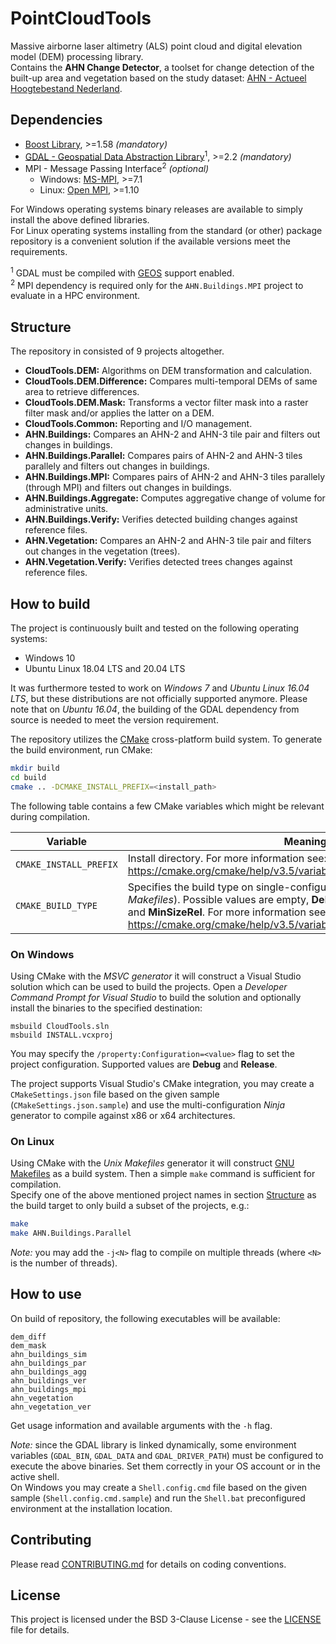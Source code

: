 PointCloudTools
============

Massive airborne laser altimetry (ALS) point cloud and digital elevation model (DEM) processing library.  
Contains the **AHN Change Detector**, a toolset for change detection of the built-up area and vegetation based on the study dataset: [AHN - Actueel Hoogtebestand Nederland](http://www.ahn.nl/).


Dependencies
------------
- [Boost Library](https://www.boost.org/), >=1.58 *(mandatory)*
- [GDAL - Geospatial Data Abstraction Library](http://www.gdal.org/)<sup>1</sup>, >=2.2 *(mandatory)*
- MPI - Message Passing Interface<sup>2</sup> *(optional)*
  - Windows: [MS-MPI](https://msdn.microsoft.com/en-us/library/bb524831), >=7.1
  - Linux: [Open MPI](https://www.open-mpi.org/), >=1.10

For Windows operating systems binary releases are available to simply install the above defined libraries.  
For Linux operating systems installing from the standard (or other) package repository is a convenient solution if the available versions meet the requirements.

<sup>1</sup> GDAL must be compiled with [GEOS](https://trac.osgeo.org/geos/) support enabled.  
<sup>2</sup> MPI dependency is required only for the `AHN.Buildings.MPI` project to evaluate in a HPC environment.


Structure
------------

The repository in consisted of 9 projects altogether.
- **CloudTools.DEM:** Algorithms on DEM transformation and calculation.
- **CloudTools.DEM.Difference:** Compares multi-temporal DEMs of same area to retrieve differences.
- **CloudTools.DEM.Mask:** Transforms a vector filter mask into a raster filter mask and/or applies the latter on a DEM.
- **CloudTools.Common:** Reporting and I/O management.
- **AHN.Buildings:** Compares an AHN-2 and AHN-3 tile pair and filters out changes in buildings.
- **AHN.Buildings.Parallel:** Compares pairs of AHN-2 and AHN-3 tiles parallely and filters out changes in buildings.
- **AHN.Buildings.MPI:** Compares pairs of AHN-2 and AHN-3 tiles parallely (through MPI) and filters out changes in buildings.
- **AHN.Buildings.Aggregate:** Computes aggregative change of volume for administrative units.
- **AHN.Buildings.Verify:** Verifies detected building changes against reference files.
- **AHN.Vegetation:** Compares an AHN-2 and AHN-3 tile pair and filters out changes in the vegetation (trees).
- **AHN.Vegetation.Verify:** Verifies detected trees changes against reference files.


How to build
------------

The project is continuously built and tested on the following operating systems:
- Windows 10
- Ubuntu Linux 18.04 LTS and 20.04 LTS

It was furthermore tested to work on *Windows 7* and *Ubuntu Linux 16.04 LTS*, but these distributions are not officially supported anymore.
Please note that on *Ubuntu 16.04*, the building of the GDAL dependency from source is needed to meet the version requirement.

The repository utilizes the [CMake](https://cmake.org/) cross-platform build system. To generate the build environment, run CMake:
```bash
mkdir build
cd build
cmake .. -DCMAKE_INSTALL_PREFIX=<install_path>
```

The following table contains a few CMake variables which might be relevant
during compilation.

| Variable | Meaning |
| -------- | ------- |
| `CMAKE_INSTALL_PREFIX` | Install directory. For more information see: https://cmake.org/cmake/help/v3.5/variable/CMAKE_INSTALL_PREFIX.html |
| `CMAKE_BUILD_TYPE` | Specifies the build type on single-configuration generators (e.g. *Unix Makefiles*). Possible values are empty, **Debug**, **Release**, **RelWithDebInfo** and **MinSizeRel**. For more information see: https://cmake.org/cmake/help/v3.5/variable/CMAKE_BUILD_TYPE.html |

### On Windows

Using CMake with the *MSVC generator* it will construct a Visual Studio solution which can be used to build the projects. Open a *Developer Command Prompt for Visual Studio* to build the solution and optionally install the binaries to the specified destination:
```batch
msbuild CloudTools.sln
msbuild INSTALL.vcxproj
```

You may specify the `/property:Configuration=<value>` flag to set the project configuration. Supported values are **Debug** and **Release**.

The project supports Visual Studio's CMake integration, you may create a `CMakeSettings.json` file based on the given sample (`CMakeSettings.json.sample`) and use the multi-configuration *Ninja* generator to compile against x86 or x64 architectures.

### On Linux

Using CMake with the *Unix Makefiles* generator it will construct [GNU Makefiles](https://www.gnu.org/software/make/) as a build system. Then a simple `make` command is sufficient for compilation.  
Specify one of the above mentioned project names in section [Structure](#structure) as the build target to only build a subset of the projects, e.g.:
~~~bash
make
make AHN.Buildings.Parallel
~~~
*Note:* you may add the `-j<N>` flag to compile on multiple threads (where `<N>` is the number of threads).  

How to use
------------

On build of repository, the following executables will be available:
```
dem_diff
dem_mask
ahn_buildings_sim
ahn_buildings_par
ahn_buildings_agg
ahn_buildings_ver
ahn_buildings_mpi
ahn_vegetation
ahn_vegetation_ver
```
Get usage information and available arguments with the `-h` flag.

*Note:* since the GDAL library is linked dynamically, some environment variables (`GDAL_BIN`, `GDAL_DATA` and `GDAL_DRIVER_PATH`) must be configured to execute the above binaries. Set them correctly in your OS account or in the active shell.  
On Windows you may create a `Shell.config.cmd` file based on the given sample (`Shell.config.cmd.sample`) and run the `Shell.bat` preconfigured environment at the installation location.

Contributing
------------

Please read [CONTRIBUTING.md](CONTRIBUTING.md) for details on coding conventions.

License
------------

This project is licensed under the BSD 3-Clause License - see the [LICENSE](LICENSE) file for details.